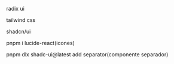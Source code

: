 radix ui

tailwind css

shadcn/ui

pnpm i lucide-react(icones)

pnpm dlx shadc-ui@latest add separator(componente separador)
